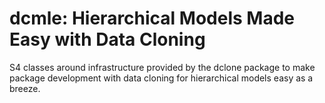 # dcmle: Hierarchical Models Made Easy with Data Cloning

S4 classes around infrastructure
provided by the dclone package to make package 
development with data cloning for hierarchical 
models easy as a breeze.

